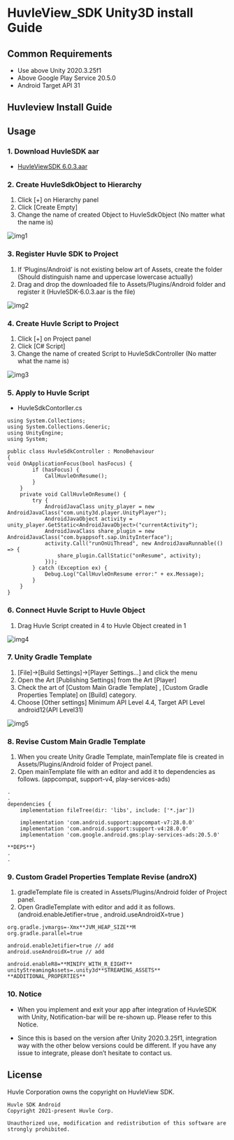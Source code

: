 # HuvleView_SDK Unity3D install Guide

## Common Requirements
- Use above Unity 2020.3.25f1
- Above Google Play Service 20.5.0
- Android Target API 31

##  Huvleview Install Guide 
## Usage
### 1. Download HuvleSDK aar 
- [HuvleViewSDK 6.0.3.aar](https://sdk.huvle.com/repository/internal/com/byappsoft/sap/HuvleSDK/6.0.3/HuvleSDK-6.0.3.aar)

### 2. Create HuvleSdkObject to Hierarchy

1. Click [+] on Hierarchy panel
2. Click [Create Empty]
3. Change the name of created Object to HuvleSdkObject (No matter what the name is) 

![img1](./img/img1.png)

### 3. Register Huvle SDK to Project

1. If ‘Plugins/Android’ is not existing below art of Assets, create the folder (Should distinguish name and uppercase lowercase actually)
2. Drag and drop the downloaded file to Assets/Plugins/Android folder and register it (HuvleSDK-6.0.3.aar is the file)

![img2](./img/img2.png)

### 4. Create Huvle Script to Project

1. Click [+] on Project panel
2. Click [C# Script]
3. Change the name of created Script to HuvleSdkController (No matter what the name is)

![img3](./img/img3.png)


### 5. Apply to Huvle Script
- HuvleSdkContorller.cs
```
using System.Collections;
using System.Collections.Generic;
using UnityEngine;
using System;

public class HuvleSdkController : MonoBehaviour
{
void OnApplicationFocus(bool hasFocus) {
        if (hasFocus) {
            CallHuvleOnResume();
        }
    }
    private void CallHuvleOnResume() { 
        try {
            AndroidJavaClass unity_player = new AndroidJavaClass("com.unity3d.player.UnityPlayer"); 
            AndroidJavaObject activity = unity_player.GetStatic<AndroidJavaObject>("currentActivity"); 
            AndroidJavaClass share_plugin = new AndroidJavaClass("com.byappsoft.sap.UnityInterface"); 
            activity.Call("runOnUiThread", new AndroidJavaRunnable(() => {
                share_plugin.CallStatic("onResume", activity);
            })); 
        } catch (Exception ex) {
            Debug.Log("CallHuvleOnResume error:" + ex.Message); 
        }
    }
}
```

### 6. Connect Huvle Script to Huvle Object

1. Drag Huvle Script created in 4 to Huvle Object created in 1

![img4](./img/img4.png)

### 7. Unity Gradle Template 
1. [File]->[Build Settings]->[Player Settings…] and click the menu 
2. Open the Art [Publishing Settings] from the Art [Player]
3. Check the art of [Custom Main Gradle Template] , [Custom Gradle Properties Template] on [Build] category.
4. Choose [Other settings] Minimum API Level 4.4, Target API Level android12(API Level31)


![img5](./img/img5.png)

### 8. Revise Custom Main Gradle Template 
1. When you create Unity Gradle Template, mainTemplate file is created in Assets/Plugins/Android folder of Project panel.
2. Open mainTemplate file with an editor and add it to dependencies as follows. (appcompat, support-v4, play-services-ads)


```
.
.
dependencies {
    implementation fileTree(dir: 'libs', include: ['*.jar'])

    implementation 'com.android.support:appcompat-v7:28.0.0'
    implementation 'com.android.support:support-v4:28.0.0'
    implementation 'com.google.android.gms:play-services-ads:20.5.0'

**DEPS**}
.
.
```

### 9. Custom Gradel Properties Template Revise (androX)
1. gradleTemplate file is created in Assets/Plugins/Android folder of Project panel.
2. Open GradleTemplate with editor and add it as follows.
(android.enableJetifier=true , android.useAndroidX=true  )

```
org.gradle.jvmargs=-Xmx**JVM_HEAP_SIZE**M
org.gradle.parallel=true

android.enableJetifier=true // add
android.useAndroidX=true // add

android.enableR8=**MINIFY_WITH_R_EIGHT**
unityStreamingAssets=.unity3d**STREAMING_ASSETS**
**ADDITIONAL_PROPERTIES**
```

### 10. Notice
- When you implement and exit your app after integration of HuvleSDK with Unity, Notification-bar will be re-shown up. Please refer to this Notice.

- Since this is based on the version after Unity 2020.3.25f1, integration way with the other below versions could be different. If you have any issue to integrate, please don’t hesitate to contact us. 


## License
Huvle Corporation owns the copyright on HuvleView SDK.
```
Huvle SDK Android
Copyright 2021-present Huvle Corp.

Unauthorized use, modification and redistribution of this software are strongly prohibited.
```

